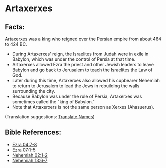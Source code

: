 # Artaxerxes #

## Facts: ##

Artaxerxes was a king who reigned over the Persian empire from about 464 to 424 BC.

* During Artaxerxes' reign, the Israelites from Judah were in exile in Babylon, which was under the control of Persia at that time.
* Artaxerxes allowed Ezra the priest and other Jewish leaders to leave Babylon and go back to Jerusalem to teach the Israelites the Law of God.
* Later during this time, Artaxerxes also allowed his cupbearer Nehemiah to return to Jerusalem to lead the Jews in rebuilding the walls surrounding the city.
* Because Babylon was under the rule of Persia, Artaxerxes was sometimes called the "king of Babylon."
* Note that Artaxerxers is not the same person as Xerxes (Ahasuerus).

(Translation suggestions: [Translate Names](en/ta-vol1/translate/man/translate-names))



## Bible References: ##

* [Ezra 04:7-8](en/tn/ezr/help/04/07)
* [Ezra 07:1-5](en/tn/ezr/help/07/01)
* [Nehemiah 02:1-2](en/tn/neh/help/02/01)
* [Nehemiah 13:6-7](en/tn/neh/help/13/06)